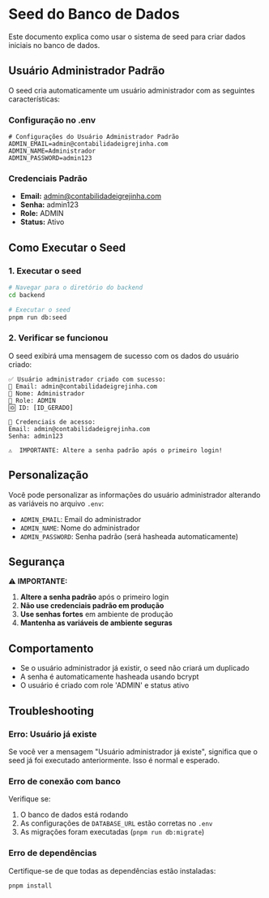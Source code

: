 # Seed do Banco de Dados

Este documento explica como usar o sistema de seed para criar dados iniciais no banco de dados.

## Usuário Administrador Padrão

O seed cria automaticamente um usuário administrador com as seguintes características:

### Configuração no .env

```env
# Configurações do Usuário Administrador Padrão
ADMIN_EMAIL=admin@contabilidadeigrejinha.com
ADMIN_NAME=Administrador
ADMIN_PASSWORD=admin123
```

### Credenciais Padrão

- **Email:** admin@contabilidadeigrejinha.com
- **Senha:** admin123
- **Role:** ADMIN
- **Status:** Ativo

## Como Executar o Seed

### 1. Executar o seed

```bash
# Navegar para o diretório do backend
cd backend

# Executar o seed
pnpm run db:seed
```

### 2. Verificar se funcionou

O seed exibirá uma mensagem de sucesso com os dados do usuário criado:

```
✅ Usuário administrador criado com sucesso:
📧 Email: admin@contabilidadeigrejinha.com
👤 Nome: Administrador
🔑 Role: ADMIN
🆔 ID: [ID_GERADO]

🔐 Credenciais de acesso:
Email: admin@contabilidadeigrejinha.com
Senha: admin123

⚠️  IMPORTANTE: Altere a senha padrão após o primeiro login!
```

## Personalização

Você pode personalizar as informações do usuário administrador alterando as variáveis no arquivo `.env`:

- `ADMIN_EMAIL`: Email do administrador
- `ADMIN_NAME`: Nome do administrador
- `ADMIN_PASSWORD`: Senha padrão (será hasheada automaticamente)

## Segurança

⚠️ **IMPORTANTE:**

1. **Altere a senha padrão** após o primeiro login
2. **Não use credenciais padrão em produção**
3. **Use senhas fortes** em ambiente de produção
4. **Mantenha as variáveis de ambiente seguras**

## Comportamento

- Se o usuário administrador já existir, o seed não criará um duplicado
- A senha é automaticamente hasheada usando bcrypt
- O usuário é criado com role 'ADMIN' e status ativo

## Troubleshooting

### Erro: Usuário já existe

Se você ver a mensagem "Usuário administrador já existe", significa que o seed já foi executado anteriormente. Isso é normal e esperado.

### Erro de conexão com banco

Verifique se:
1. O banco de dados está rodando
2. As configurações de `DATABASE_URL` estão corretas no `.env`
3. As migrações foram executadas (`pnpm run db:migrate`)

### Erro de dependências

Certifique-se de que todas as dependências estão instaladas:

```bash
pnpm install
```